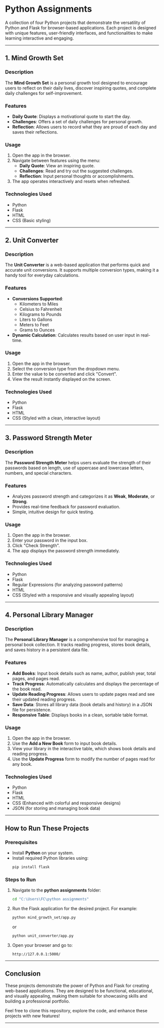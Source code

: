 # **Python Assignments**
A collection of four Python projects that demonstrate the versatility of Python and Flask for browser-based applications. Each project is designed with unique features, user-friendly interfaces, and functionalities to make learning interactive and engaging.

---

## **1. Mind Growth Set**
### **Description**
The **Mind Growth Set** is a personal growth tool designed to encourage users to reflect on their daily lives, discover inspiring quotes, and complete daily challenges for self-improvement.

### **Features**
- **Daily Quote**: Displays a motivational quote to start the day.
- **Challenges**: Offers a set of daily challenges for personal growth.
- **Reflection**: Allows users to record what they are proud of each day and saves their reflections.

### **Usage**
1. Open the app in the browser.
2. Navigate between features using the menu:
   - **Daily Quote**: View an inspiring quote.
   - **Challenges**: Read and try out the suggested challenges.
   - **Reflection**: Input personal thoughts or accomplishments.
3. The app operates interactively and resets when refreshed.

### **Technologies Used**
- Python
- Flask
- HTML
- CSS (Basic styling)

---

## **2. Unit Converter**
### **Description**
The **Unit Converter** is a web-based application that performs quick and accurate unit conversions. It supports multiple conversion types, making it a handy tool for everyday calculations.

### **Features**
- **Conversions Supported**:
  - Kilometers to Miles
  - Celsius to Fahrenheit
  - Kilograms to Pounds
  - Liters to Gallons
  - Meters to Feet
  - Grams to Ounces
- **Dynamic Calculation**: Calculates results based on user input in real-time.

### **Usage**
1. Open the app in the browser.
2. Select the conversion type from the dropdown menu.
3. Enter the value to be converted and click "Convert".
4. View the result instantly displayed on the screen.

### **Technologies Used**
- Python
- Flask
- HTML
- CSS (Styled with a clean, interactive layout)

---

## **3. Password Strength Meter**
### **Description**
The **Password Strength Meter** helps users evaluate the strength of their passwords based on length, use of uppercase and lowercase letters, numbers, and special characters.

### **Features**
- Analyzes password strength and categorizes it as **Weak**, **Moderate**, or **Strong**.
- Provides real-time feedback for password evaluation.
- Simple, intuitive design for quick testing.

### **Usage**
1. Open the app in the browser.
2. Enter your password in the input box.
3. Click "Check Strength".
4. The app displays the password strength immediately.

### **Technologies Used**
- Python
- Flask
- Regular Expressions (for analyzing password patterns)
- HTML
- CSS (Styled with a responsive and visually appealing layout)

---

## **4. Personal Library Manager**
### **Description**
The **Personal Library Manager** is a comprehensive tool for managing a personal book collection. It tracks reading progress, stores book details, and saves history in a persistent data file.

### **Features**
- **Add Books**: Input book details such as name, author, publish year, total pages, and pages read.
- **Track Progress**: Automatically calculates and displays the percentage of the book read.
- **Update Reading Progress**: Allows users to update pages read and see their updated reading progress.
- **Save Data**: Stores all library data (book details and history) in a JSON file for persistence.
- **Responsive Table**: Displays books in a clean, sortable table format.

### **Usage**
1. Open the app in the browser.
2. Use the **Add a New Book** form to input book details.
3. View your library in the interactive table, which shows book details and reading progress.
4. Use the **Update Progress** form to modify the number of pages read for any book.

### **Technologies Used**
- Python
- Flask
- HTML
- CSS (Enhanced with colorful and responsive designs)
- JSON (for storing and managing book data)

---

## **How to Run These Projects**
### Prerequisites
- Install **Python** on your system.
- Install required Python libraries using:
  ```bash
  pip install flask
  ```

### Steps to Run
1. Navigate to the **python assignments** folder:
   ```bash
   cd "C:\Users\FC\python assignments"
   ```
2. Run the Flask application for the desired project. For example:
   ```bash
   python mind_growth_set/app.py
   ```
   or
   ```bash
   python unit_converter/app.py
   ```
3. Open your browser and go to:
   ```
   http://127.0.0.1:5000/
   ```

---

## **Conclusion**
These projects demonstrate the power of Python and Flask for creating web-based applications. They are designed to be functional, educational, and visually appealing, making them suitable for showcasing skills and building a professional portfolio.

Feel free to clone this repository, explore the code, and enhance these projects with new features!

---